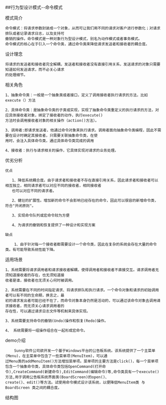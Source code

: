 ##行为型设计模式--命令模式

模式简介
    
    命令模式：将请求参数封装成一个对象，从而可让我们用不同的请求对客户进行参数化；对请求排队或者记录请求日志，以及支持可
    撤销的操作。命令模式是一种对象行为型设计模式，别名为动作模式或者事务模式。
    命令模式的核心在于引入一个命令类，通过命令类来降低请求发送者和接收者的耦合度。

设计理念
    
    将请求的发送者和接收者完全解耦，发送者和接收者没有直接引用关系，发送请求的对象只需要知道如何发送请求，而不必关心请求
    的处理细节。
    
相关角色
    
    1、抽象命令类：一般是一个抽象类或者接口，定义了调用接收者执行请求的方法，比如execute（）方法
    
    2、具体命令类：是抽象命令类的子类或实现，实现了抽象命令类重定义的执行请求的方法，对应具体接收者对象，绑定了接收者的动作，执行execute()
    方法时会调用接收者对象的相关操作（action()方法）。
    
    3、调用者:即请求发送者，他通过命令对象来执行请求。调用者面向抽象命令类编程，因此不需要在设计时确定其接收者，只需要关联抽象命令类，在使
    用时，会注入具体命令类，通过具体命令类完成的调用
    
    4、接收者：执行与请求相关的操作，它具体实现对请求的业务处理。
    
优劣分析
    
    优点
       
       1、降低系统耦合度。由于请求者和接收者不存在直接引用关系，因此请求者和接收者可以相互独立，相同请求者可以对应不同的接收者，相同接收者
       也可以对应不同的请求者。
       
       2、健壮的扩展性。增加新的命令不会影响已经存在的命令，因此可以很容的新增命令类，符合"开闭原则"。
       
       3、实现命令队列或宏命令较为方便
       
       4、为请求的撤销和恢复提供了一种设计和实现方案
        
    缺点
        
        1、由于针对每一个接收者都需要设计一个命令类，因此在复杂的系统会存在大量的命令类。有可能导致系统性能下降。
        
        

适用场景
    
    1、系统需要将请求调用者和请求接收者解耦，使得调用者和接收者不直接交互。请求调用者无须知道接收者的存在，也无须知道接
    收者是谁，接收者也无须关心何时被调用。
    
    2、系统需要在不同的时间指定请求、将请求排队和执行请求。一个命令对象和请求的初始调用者可以有不同的生命期，换言之，最
    初的请求发出者可能已经不在了，而命令对象本身仍然是活动的，可以通过该命令对象去调用请求接收者，而无须关心请求调用者的
    存在性，可以通过请求日志文件等机制来具体实现。
    
    3、系统需要支持命令的撤销(Undo)操作和恢复(Redo)操作。
    
    4、 系统需要将一组操作组合在一起形成宏命令。


demo介绍
    
        Sunny软件公司欲开发一个基于Windows平台的公告板系统。该系统提供了一个主菜单(Menu)，在主菜单中包含了一些菜单项(MenuItem)，可以通
    过Menu类的addMenuItem()方法增加菜单项。菜单项的主要方法是click()，每一个菜单项包含一个抽象命令类，具体命令类包括OpenCommand(打开命
    令),CreateCommand(新建命令),EditCommand(编辑命令)等,命令类具有一个execute()方法,用于调用公告板系统界面类(BoardScreen)的open()、
    create()、edit()等方法。试使用命令模式设计该系统，以便降低MenuItem类 与BoardScreen 类之间的耦合度。

结构图